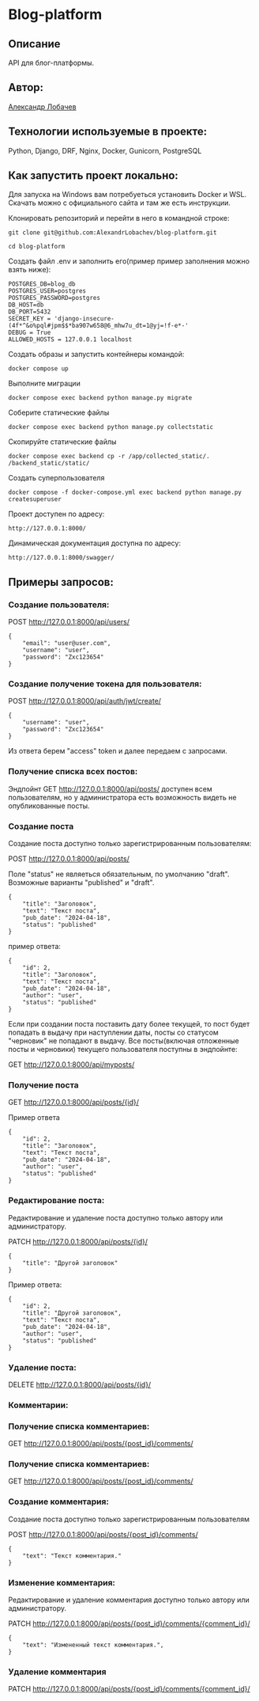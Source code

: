 #  Blog-platform

## Описание

API для блог-платформы.

## Автор:

[Александр Лобачев](https://github.com/AlexandrLobachev/)

## Технологии используемые в проекте:

Python, Django, DRF, Nginx, Docker, Gunicorn, PostgreSQL

## Как запустить проект локально:

Для запуска на Windows вам потребуеться установить Docker и WSL.
Скачать можно с официального сайта и там же есть инструкции.

Клонировать репозиторий и перейти в него в командной строке:
```
git clone git@github.com:AlexandrLobachev/blog-platform.git
```
```
cd blog-platform
```
Создать файл .env и заполнить его(пример пример заполнения можно взять ниже):
```
POSTGRES_DB=blog_db
POSTGRES_USER=postgres
POSTGRES_PASSWORD=postgres
DB_HOST=db
DB_PORT=5432
SECRET_KEY = 'django-insecure-(4f*^&o%pql#jpm$$*ba907w658@6_mhw7u_dt=1@yj=!f-e*-'
DEBUG = True
ALLOWED_HOSTS = 127.0.0.1 localhost
```
Создать образы и запустить контейнеры командой:
```
docker compose up
```
Выполните миграции
```
docker compose exec backend python manage.py migrate
```
Соберите статические файлы
```
docker compose exec backend python manage.py collectstatic
```
Скопируйте статические файлы
```
docker compose exec backend cp -r /app/collected_static/. /backend_static/static/
```
Создать суперпользователя
```
docker compose -f docker-compose.yml exec backend python manage.py createsuperuser
```

Проект доступен по адресу:
```
http://127.0.0.1:8000/
```

Динамическая документация доступна по адресу:
```
http://127.0.0.1:8000/swagger/
```

## Примеры запросов:

### Создание пользователя: 
POST http://127.0.0.1:8000/api/users/

```
{
    "email": "user@user.com",
    "username": "user",
    "password": "Zxc123654"
}
```
### Создание получение токена для пользователя: 
POST http://127.0.0.1:8000/api/auth/jwt/create/

```
{
    "username": "user",
    "password": "Zxc123654"
}
```
Из ответа берем "access" token и далее передаем с запросами.

### Получение списка всех постов:

Эндпойнт GET http://127.0.0.1:8000/api/posts/ доступен всем пользователям, но у администратора есть возможность видеть не опубликованные посты.


### Создание поста
Создание поста доступно только зарегистрированным пользователям: 

POST http://127.0.0.1:8000/api/posts/

Поле "status" не являеться обязательным, по умолчанию "draft". Возможные варианты "published" и "draft".

```
{
    "title": "Заголовок",
    "text": "Текст поста",
    "pub_date": "2024-04-18",
    "status": "published"
}
```
пример ответа:
```
{
    "id": 2,
    "title": "Заголовок",
    "text": "Текст поста",
    "pub_date": "2024-04-18",
    "author": "user",
    "status": "published"
}
```
Если при создании поста поставить дату более текущей, то пост будет попадать в выдачу при наступлении даты, посты со статусом "черновик" не попадают в выдачу.
Все посты(включая отложенные посты и черновики) текущего пользователя поступны в эндпойнте:

GET http://127.0.0.1:8000/api/myposts/

### Получение поста

GET http://127.0.0.1:8000/api/posts/{id}/ 

Пример ответа
```
{
    "id": 2,
    "title": "Заголовок",
    "text": "Текст поста",
    "pub_date": "2024-04-18",
    "author": "user",
    "status": "published"
}
```
### Редактирование поста:
Редактирование и удаление поста доступно только автору или администратору.

PATCH http://127.0.0.1:8000/api/posts/{id}/ 

```
{
    "title": "Другой заголовок"
}
```
Пример ответа:
```
{
    "id": 2,
    "title": "Другой заголовок",
    "text": "Текст поста",
    "pub_date": "2024-04-18",
    "author": "user",
    "status": "published"
}
```
### Удаление поста:

DELETE http://127.0.0.1:8000/api/posts/{id}/ 

### Комментарии:
### Получение списка комментариев:
GET http://127.0.0.1:8000/api/posts/{post_id}/comments/

### Получение списка комментариев:
GET http://127.0.0.1:8000/api/posts/{post_id}/comments/

### Создание комментария:
Создание поста доступно только зарегистрированным пользователям

POST http://127.0.0.1:8000/api/posts/{post_id}/comments/
```
{
    "text": "Текст комментария."
}
```
### Изменение комментария:
Редактирование и удаление комментария доступно только автору или администратору.

PATCH http://127.0.0.1:8000/api/posts/{post_id}/comments/{comment_id}/
```
{
    "text": "Измененный текст комментария.",
}
```
### Удаление комментария
PATCH http://127.0.0.1:8000/api/posts/{post_id}/comments/{comment_id}/
